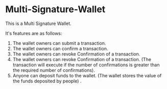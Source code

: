 # Multi-Signature-Wallet

This is a Multi Signature Wallet.

It's features are as follows:
1) The wallet owners can submit a transaction.
2) The wallet owners can confirm a transaction.
3) The wallet owners can revoke Confirmation of a transaction.
4) The wallet owners can revoke Confirmation of a transaction. 
(The transaction will execute if the number of confirmations is greater than the required number of confirmations).
5) Anyone can deposit funds to the wallet. (The wallet stores the value of the funds deposited by people) .

